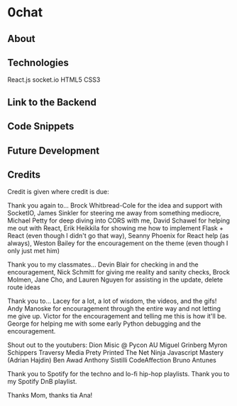 # 0chat

## About

## Technologies
React.js
socket.io
HTML5
CSS3

## Link to the Backend

## Code Snippets

## Future Development

## Credits

Credit is given where credit is due:

Thank you again to... 
Brock Whitbread-Cole for the idea and support with SocketIO,
James Sinkler for steering me away from something mediocre,
Michael Petty for deep diving into CORS with me,
David Schawel for helping me out with React,
Erik Heikkila for showing me how to implement Flask + React (even though I didn't go that way),
Seanny Phoenix for React help (as always),
Weston Bailey for the encouragement on the theme (even though I only just met him)

Thank you to my classmates...
Devin Blair for checking in and the encouragement,
Nick Schmitt for giving me reality and sanity checks,
Brock Molmen, Jane Cho, and Lauren Nguyen for assisting in the update, delete route ideas

Thank you to...
Lacey for a lot, a lot of wisdom, the videos, and the gifs!
Andy Manoske for encouragement through the entire way and not letting me give up.
Victor for the encouragement and telling me this is how it'll be.
George for helping me with some early Python debugging and the encouragement.

Shout out to the youtubers:
Dion Misic @ Pycon AU
Miguel Grinberg
Myron Schippers
Traversy Media
Prety Printed
The Net Ninja
Javascript Mastery (Adrian Hajdin)
Ben Awad
Anthony Sistilli
CodeAffection
Bruno Antunes

Thank you to Spotify for the techno and lo-fi hip-hop playlists.
Thank you to my Spotify DnB playlist.

Thanks Mom, thanks tia Ana!